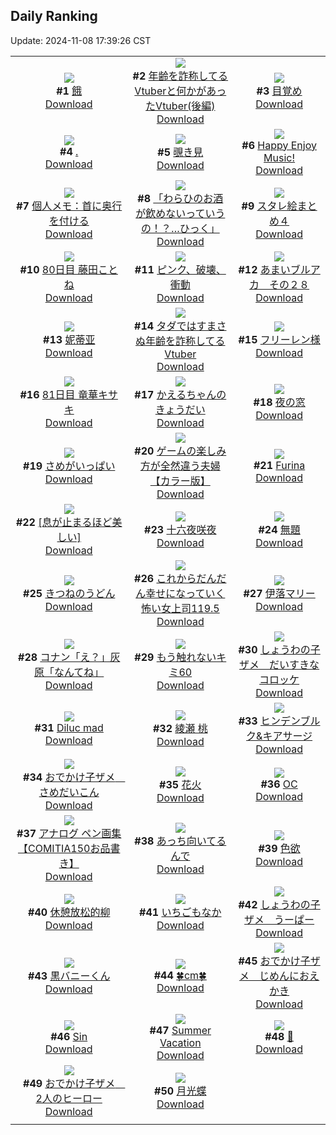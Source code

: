 ## Daily Ranking
Update: 2024-11-08 17:39:26 CST

|      |      |      |
| :----: | :----: | :----: |
| ![](https://i.pixiv.re/c/240x480/img-master/img/2024/11/07/00/00/05/124059732_p0_master1200.jpg)<br>**#1** [餓](https://www.pixiv.net/artworks/124059732)<br>[Download](https://i.pixiv.re/img-original/img/2024/11/07/00/00/05/124059732_p0.jpg) | ![](https://i.pixiv.re/c/240x480/img-master/img/2024/11/06/21/16/15/124054365_p0_master1200.jpg)<br>**#2** [年齢を詐称してるVtuberと何かがあったVtuber(後編)](https://www.pixiv.net/artworks/124054365)<br>[Download](https://i.pixiv.re/img-original/img/2024/11/06/21/16/15/124054365_p0.png) | ![](https://i.pixiv.re/c/240x480/img-master/img/2024/11/06/00/38/04/124034446_p0_master1200.jpg)<br>**#3** [目覚め](https://www.pixiv.net/artworks/124034446)<br>[Download](https://i.pixiv.re/img-original/img/2024/11/06/00/38/04/124034446_p0.jpg) |
| ![](https://i.pixiv.re/c/240x480/img-master/img/2024/11/06/00/00/36/124032894_p0_master1200.jpg)<br>**#4** [.](https://www.pixiv.net/artworks/124032894)<br>[Download](https://i.pixiv.re/img-original/img/2024/11/06/00/00/36/124032894_p0.png) | ![](https://i.pixiv.re/c/240x480/img-master/img/2024/11/06/00/39/21/124034479_p0_master1200.jpg)<br>**#5** [覗き見](https://www.pixiv.net/artworks/124034479)<br>[Download](https://i.pixiv.re/img-original/img/2024/11/06/00/39/21/124034479_p0.jpg) | ![](https://i.pixiv.re/c/240x480/img-master/img/2024/11/06/05/45/25/124038752_p0_master1200.jpg)<br>**#6** [Happy Enjoy Music!](https://www.pixiv.net/artworks/124038752)<br>[Download](https://i.pixiv.re/img-original/img/2024/11/06/05/45/25/124038752_p0.jpg) |
| ![](https://i.pixiv.re/c/240x480/img-master/img/2024/11/07/06/00/04/124065876_p0_master1200.jpg)<br>**#7** [個人メモ：首に奥行を付ける](https://www.pixiv.net/artworks/124065876)<br>[Download](https://i.pixiv.re/img-original/img/2024/11/07/06/00/04/124065876_p0.jpg) | ![](https://i.pixiv.re/c/240x480/img-master/img/2024/11/06/00/00/07/124032770_p0_master1200.jpg)<br>**#8** [「わらひのお酒が飲めないっていうの！？…ひっく」](https://www.pixiv.net/artworks/124032770)<br>[Download](https://i.pixiv.re/img-original/img/2024/11/06/00/00/07/124032770_p0.jpg) | ![](https://i.pixiv.re/c/240x480/img-master/img/2024/11/06/17/01/08/124047818_p0_master1200.jpg)<br>**#9** [スタレ絵まとめ４](https://www.pixiv.net/artworks/124047818)<br>[Download](https://i.pixiv.re/img-original/img/2024/11/06/17/01/08/124047818_p0.jpg) |
| ![](https://i.pixiv.re/c/240x480/img-master/img/2024/11/06/11/48/23/124043147_p0_master1200.jpg)<br>**#10** [80日目 藤田ことね](https://www.pixiv.net/artworks/124043147)<br>[Download](https://i.pixiv.re/img-original/img/2024/11/06/11/48/23/124043147_p0.png) | ![](https://i.pixiv.re/c/240x480/img-master/img/2024/11/07/21/21/19/124081599_p0_master1200.jpg)<br>**#11** [ピンク、破壊、衝動](https://www.pixiv.net/artworks/124081599)<br>[Download](https://i.pixiv.re/img-original/img/2024/11/07/21/21/19/124081599_p0.jpg) | ![](https://i.pixiv.re/c/240x480/img-master/img/2024/11/06/00/00/18/124032813_p0_master1200.jpg)<br>**#12** [あまいブルアカ　その２８](https://www.pixiv.net/artworks/124032813)<br>[Download](https://i.pixiv.re/img-original/img/2024/11/06/00/00/18/124032813_p0.png) |
| ![](https://i.pixiv.re/c/240x480/img-master/img/2024/11/06/22/08/11/124055978_p0_master1200.jpg)<br>**#13** [妮蒂亚](https://www.pixiv.net/artworks/124055978)<br>[Download](https://i.pixiv.re/img-original/img/2024/11/06/22/08/11/124055978_p0.jpg) | ![](https://i.pixiv.re/c/240x480/img-master/img/2024/11/07/21/08/08/124081196_p0_master1200.jpg)<br>**#14** [タダではすまさぬ年齢を詐称してるVtuber](https://www.pixiv.net/artworks/124081196)<br>[Download](https://i.pixiv.re/img-original/img/2024/11/07/21/08/08/124081196_p0.png) | ![](https://i.pixiv.re/c/240x480/img-master/img/2024/11/06/00/02/17/124033096_p0_master1200.jpg)<br>**#15** [フリーレン様](https://www.pixiv.net/artworks/124033096)<br>[Download](https://i.pixiv.re/img-original/img/2024/11/06/00/02/17/124033096_p0.png) |
| ![](https://i.pixiv.re/c/240x480/img-master/img/2024/11/07/12/52/22/124070993_p0_master1200.jpg)<br>**#16** [81日目 竜華キサキ](https://www.pixiv.net/artworks/124070993)<br>[Download](https://i.pixiv.re/img-original/img/2024/11/07/12/52/22/124070993_p0.png) | ![](https://i.pixiv.re/c/240x480/img-master/img/2024/11/06/20/50/49/124053533_p0_master1200.jpg)<br>**#17** [かえるちゃんのきょうだい](https://www.pixiv.net/artworks/124053533)<br>[Download](https://i.pixiv.re/img-original/img/2024/11/06/20/50/49/124053533_p0.jpg) | ![](https://i.pixiv.re/c/240x480/img-master/img/2024/11/06/00/00/23/124032834_p0_master1200.jpg)<br>**#18** [夜の窓](https://www.pixiv.net/artworks/124032834)<br>[Download](https://i.pixiv.re/img-original/img/2024/11/06/00/00/23/124032834_p0.png) |
| ![](https://i.pixiv.re/c/240x480/img-master/img/2024/11/06/20/54/05/124053612_p0_master1200.jpg)<br>**#19** [さめがいっぱい](https://www.pixiv.net/artworks/124053612)<br>[Download](https://i.pixiv.re/img-original/img/2024/11/06/20/54/05/124053612_p0.jpg) | ![](https://i.pixiv.re/c/240x480/img-master/img/2024/11/06/00/00/57/124032951_p0_master1200.jpg)<br>**#20** [ゲームの楽しみ方が全然違う夫婦【カラー版】](https://www.pixiv.net/artworks/124032951)<br>[Download](https://i.pixiv.re/img-original/img/2024/11/06/00/00/57/124032951_p0.jpg) | ![](https://i.pixiv.re/c/240x480/img-master/img/2024/11/06/00/15/57/124033714_p0_master1200.jpg)<br>**#21** [Furina](https://www.pixiv.net/artworks/124033714)<br>[Download](https://i.pixiv.re/img-original/img/2024/11/06/00/15/57/124033714_p0.png) |
| ![](https://i.pixiv.re/c/240x480/img-master/img/2024/11/06/21/03/43/124054023_p0_master1200.jpg)<br>**#22** [[息が止まるほど美しい]](https://www.pixiv.net/artworks/124054023)<br>[Download](https://i.pixiv.re/img-original/img/2024/11/06/21/03/43/124054023_p0.png) | ![](https://i.pixiv.re/c/240x480/img-master/img/2024/11/07/17/31/03/124075351_p0_master1200.jpg)<br>**#23** [十六夜咲夜](https://www.pixiv.net/artworks/124075351)<br>[Download](https://i.pixiv.re/img-original/img/2024/11/07/17/31/03/124075351_p0.jpg) | ![](https://i.pixiv.re/c/240x480/img-master/img/2024/11/06/00/00/23/124032835_p0_master1200.jpg)<br>**#24** [無題](https://www.pixiv.net/artworks/124032835)<br>[Download](https://i.pixiv.re/img-original/img/2024/11/06/00/00/23/124032835_p0.jpg) |
| ![](https://i.pixiv.re/c/240x480/img-master/img/2024/11/06/20/46/44/124053435_p0_master1200.jpg)<br>**#25** [きつねのうどん](https://www.pixiv.net/artworks/124053435)<br>[Download](https://i.pixiv.re/img-original/img/2024/11/06/20/46/44/124053435_p0.jpg) | ![](https://i.pixiv.re/c/240x480/img-master/img/2024/11/06/17/00/06/124047755_p0_master1200.jpg)<br>**#26** [これからだんだん幸せになっていく怖い女上司119.5](https://www.pixiv.net/artworks/124047755)<br>[Download](https://i.pixiv.re/img-original/img/2024/11/06/17/00/06/124047755_p0.jpg) | ![](https://i.pixiv.re/c/240x480/img-master/img/2024/11/06/19/58/54/124052038_p0_master1200.jpg)<br>**#27** [伊落マリー](https://www.pixiv.net/artworks/124052038)<br>[Download](https://i.pixiv.re/img-original/img/2024/11/06/19/58/54/124052038_p0.png) |
| ![](https://i.pixiv.re/c/240x480/img-master/img/2024/11/06/18/37/17/124049998_p0_master1200.jpg)<br>**#28** [コナン「え？」灰原「なんてね」](https://www.pixiv.net/artworks/124049998)<br>[Download](https://i.pixiv.re/img-original/img/2024/11/06/18/37/17/124049998_p0.jpg) | ![](https://i.pixiv.re/c/240x480/img-master/img/2024/11/06/17/18/47/124048154_p0_master1200.jpg)<br>**#29** [もう触れないキミ60](https://www.pixiv.net/artworks/124048154)<br>[Download](https://i.pixiv.re/img-original/img/2024/11/06/17/18/47/124048154_p0.jpg) | ![](https://i.pixiv.re/c/240x480/img-master/img/2024/11/06/20/35/42/124053104_p0_master1200.jpg)<br>**#30** [しょうわの子ザメ　だいすきなコロッケ](https://www.pixiv.net/artworks/124053104)<br>[Download](https://i.pixiv.re/img-original/img/2024/11/06/20/35/42/124053104_p0.jpg) |
| ![](https://i.pixiv.re/c/240x480/img-master/img/2024/11/06/14/06/33/124045244_p0_master1200.jpg)<br>**#31** [Diluc mad](https://www.pixiv.net/artworks/124045244)<br>[Download](https://i.pixiv.re/img-original/img/2024/11/06/14/06/33/124045244_p0.jpg) | ![](https://i.pixiv.re/c/240x480/img-master/img/2024/11/06/03/27/55/124037484_p0_master1200.jpg)<br>**#32** [綾瀬 桃](https://www.pixiv.net/artworks/124037484)<br>[Download](https://i.pixiv.re/img-original/img/2024/11/06/03/27/55/124037484_p0.png) | ![](https://i.pixiv.re/c/240x480/img-master/img/2024/11/06/22/34/05/124056913_p0_master1200.jpg)<br>**#33** [ヒンデンブルク&キアサージ](https://www.pixiv.net/artworks/124056913)<br>[Download](https://i.pixiv.re/img-original/img/2024/11/06/22/34/05/124056913_p0.jpg) |
| ![](https://i.pixiv.re/c/240x480/img-master/img/2024/11/06/20/49/11/124053499_p0_master1200.jpg)<br>**#34** [おでかけ子ザメ　さめだいこん](https://www.pixiv.net/artworks/124053499)<br>[Download](https://i.pixiv.re/img-original/img/2024/11/06/20/49/11/124053499_p0.jpg) | ![](https://i.pixiv.re/c/240x480/img-master/img/2024/11/06/18/00/12/124049035_p0_master1200.jpg)<br>**#35** [花火](https://www.pixiv.net/artworks/124049035)<br>[Download](https://i.pixiv.re/img-original/img/2024/11/06/18/00/12/124049035_p0.jpg) | ![](https://i.pixiv.re/c/240x480/img-master/img/2024/11/06/00/00/18/124032816_p0_master1200.jpg)<br>**#36** [OC](https://www.pixiv.net/artworks/124032816)<br>[Download](https://i.pixiv.re/img-original/img/2024/11/06/00/00/18/124032816_p0.jpg) |
| ![](https://i.pixiv.re/c/240x480/img-master/img/2024/11/06/20/49/09/124053419_p0_master1200.jpg)<br>**#37** [アナログ ペン画集【COMITIA150お品書き】](https://www.pixiv.net/artworks/124053419)<br>[Download](https://i.pixiv.re/img-original/img/2024/11/06/20/49/09/124053419_p0.jpg) | ![](https://i.pixiv.re/c/240x480/img-master/img/2024/11/06/23/55/21/124059561_p0_master1200.jpg)<br>**#38** [あっち向いてるんで](https://www.pixiv.net/artworks/124059561)<br>[Download](https://i.pixiv.re/img-original/img/2024/11/06/23/55/21/124059561_p0.jpg) | ![](https://i.pixiv.re/c/240x480/img-master/img/2024/11/06/02/18/32/124036562_p0_master1200.jpg)<br>**#39** [色欲](https://www.pixiv.net/artworks/124036562)<br>[Download](https://i.pixiv.re/img-original/img/2024/11/06/02/18/32/124036562_p0.png) |
| ![](https://i.pixiv.re/c/240x480/img-master/img/2024/11/06/12/22/11/124043747_p0_master1200.jpg)<br>**#40** [休憩放松的柳](https://www.pixiv.net/artworks/124043747)<br>[Download](https://i.pixiv.re/img-original/img/2024/11/06/12/22/11/124043747_p0.jpg) | ![](https://i.pixiv.re/c/240x480/img-master/img/2024/11/06/18/35/14/124049958_p0_master1200.jpg)<br>**#41** [いちごもなか](https://www.pixiv.net/artworks/124049958)<br>[Download](https://i.pixiv.re/img-original/img/2024/11/06/18/35/14/124049958_p0.jpg) | ![](https://i.pixiv.re/c/240x480/img-master/img/2024/11/06/20/24/08/124052790_p0_master1200.jpg)<br>**#42** [しょうわの子ザメ　うーぱー](https://www.pixiv.net/artworks/124052790)<br>[Download](https://i.pixiv.re/img-original/img/2024/11/06/20/24/08/124052790_p0.jpg) |
| ![](https://i.pixiv.re/c/240x480/img-master/img/2024/11/06/23/58/40/124059656_p0_master1200.jpg)<br>**#43** [黒バニーくん](https://www.pixiv.net/artworks/124059656)<br>[Download](https://i.pixiv.re/img-original/img/2024/11/06/23/58/40/124059656_p0.png) | ![](https://i.pixiv.re/c/240x480/img-master/img/2024/11/06/20/31/35/124053008_p0_master1200.jpg)<br>**#44** [🍀cm🍀](https://www.pixiv.net/artworks/124053008)<br>[Download](https://i.pixiv.re/img-original/img/2024/11/06/20/31/35/124053008_p0.png) | ![](https://i.pixiv.re/c/240x480/img-master/img/2024/11/06/20/45/09/124053381_p0_master1200.jpg)<br>**#45** [おでかけ子ザメ　じめんにおえかき](https://www.pixiv.net/artworks/124053381)<br>[Download](https://i.pixiv.re/img-original/img/2024/11/06/20/45/09/124053381_p0.jpg) |
| ![](https://i.pixiv.re/c/240x480/img-master/img/2024/11/07/00/30/01/124061061_p0_master1200.jpg)<br>**#46** [Sin](https://www.pixiv.net/artworks/124061061)<br>[Download](https://i.pixiv.re/img-original/img/2024/11/07/00/30/01/124061061_p0.jpg) | ![](https://i.pixiv.re/c/240x480/img-master/img/2024/11/07/18/53/07/124077320_p0_master1200.jpg)<br>**#47** [Summer Vacation](https://www.pixiv.net/artworks/124077320)<br>[Download](https://i.pixiv.re/img-original/img/2024/11/07/18/53/07/124077320_p0.png) | ![](https://i.pixiv.re/c/240x480/img-master/img/2024/11/06/06/50/45/124039507_p0_master1200.jpg)<br>**#48** [🍔](https://www.pixiv.net/artworks/124039507)<br>[Download](https://i.pixiv.re/img-original/img/2024/11/06/06/50/45/124039507_p0.png) |
| ![](https://i.pixiv.re/c/240x480/img-master/img/2024/11/06/20/39/58/124053216_p0_master1200.jpg)<br>**#49** [おでかけ子ザメ　2人のヒーロー](https://www.pixiv.net/artworks/124053216)<br>[Download](https://i.pixiv.re/img-original/img/2024/11/06/20/39/58/124053216_p0.jpg) | ![](https://i.pixiv.re/c/240x480/img-master/img/2024/11/06/00/00/16/124032799_p0_master1200.jpg)<br>**#50** [月光蝶](https://www.pixiv.net/artworks/124032799)<br>[Download](https://i.pixiv.re/img-original/img/2024/11/06/00/00/16/124032799_p0.png) |
|      |
